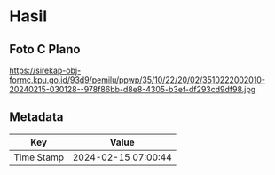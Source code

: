 # Hasil

## Foto C Plano

https://sirekap-obj-formc.kpu.go.id/93d9/pemilu/ppwp/35/10/22/20/02/3510222002010-20240215-030128--978f86bb-d8e8-4305-b3ef-df293cd9df98.jpg


## Metadata

| Key        | Value               |
| ---------- | ------------------- |
| Time Stamp | 2024-02-15 07:00:44 |




